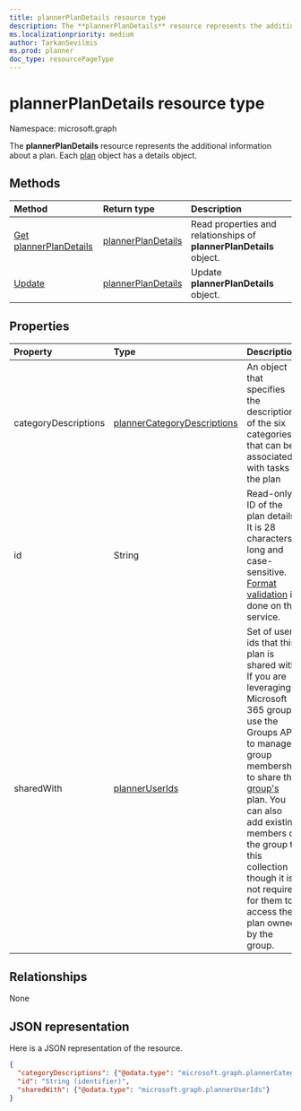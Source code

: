 ```yaml
---
title: plannerPlanDetails resource type
description: The **plannerPlanDetails** resource represents the additional information about a plan. Each plan object has a details object.
ms.localizationpriority: medium
author: TarkanSevilmis
ms.prod: planner
doc_type: resourcePageType
---
```


# plannerPlanDetails resource type

Namespace: microsoft.graph

The **plannerPlanDetails** resource represents the additional information about a plan. Each [plan](plannerplan.md) object has a details object.

## Methods

| Method                                                     | Return type                                 | Description                                                         |
| :--------------------------------------------------------- | :------------------------------------------ | :------------------------------------------------------------------ |
| [Get plannerPlanDetails](../api/plannerplandetails-get.md) | [plannerPlanDetails](plannerplandetails.md) | Read properties and relationships of **plannerPlanDetails** object. |
| [Update](../api/plannerplandetails-update.md)              | [plannerPlanDetails](plannerplandetails.md) | Update **plannerPlanDetails** object.                               |

## Properties

| Property             | Type                                                          | Description                                                                                                                                                                                                                                                                                                                 |
| :------------------- | :------------------------------------------------------------ | :-------------------------------------------------------------------------------------------------------------------------------------------------------------------------------------------------------------------------------------------------------------------------------------------------------------------------- |
| categoryDescriptions | [plannerCategoryDescriptions](plannercategorydescriptions.md) | An object that specifies the descriptions of the six categories that can be associated with tasks in the plan                                                                                                                                                                                                               |
| id                   | String                                                        | Read-only. ID of the plan details. It is 28 characters long and case-sensitive. [Format validation](planner-identifiers-disclaimer.md) is done on the service.                                                                                                                                                              |
| sharedWith           | [plannerUserIds](planneruserids.md)                           | Set of user ids that this plan is shared with. If you are leveraging Microsoft 365 groups, use the Groups API to manage group membership to share the [group's](group.md) plan. You can also add existing members of the group to this collection though it is not required for them to access the plan owned by the group. |

## Relationships

None

## JSON representation

Here is a JSON representation of the resource.

<!--{
  "blockType": "resource",
  "optionalProperties": [],
  "baseType": "microsoft.graph.entity",
  "@odata.type": "microsoft.graph.plannerPlanDetails"
}-->

```json
{
  "categoryDescriptions": {"@odata.type": "microsoft.graph.plannerCategoryDescriptions"},
  "id": "String (identifier)",
  "sharedWith": {"@odata.type": "microsoft.graph.plannerUserIds"}
}

```

<!-- uuid: 8fcb5dbc-d5aa-4681-8e31-b001d5168d79
2015-10-25 14:57:30 UTC -->

<!-- {
  "type": "#page.annotation",
  "description": "plannerPlanDetails resource",
  "keywords": "",
  "section": "documentation",
  "tocPath": ""
}-->
